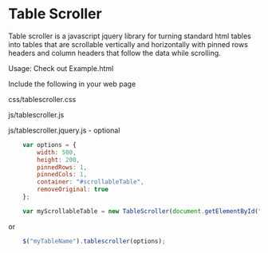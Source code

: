 # **Table Scroller**

Table scroller is a javascript jquery library for turning standard html tables into tables that are scrollable vertically
and horizontally with pinned rows headers and column headers that follow the data while scrolling.

Usage:
Check out Example.html

Include the following in your web page

css/tablescroller.css

js/tablescroller.js

js/tablescroller.jquery.js  - optional

```javascript
    var options = {
        width: 500,
        height: 200,
        pinnedRows: 1,
        pinnedCols: 1,
        container: "#scrollableTable",
        removeOriginal: true
    };

    var myScrollableTable = new TableScroller(document.getElementById("myTableName"), options);
```
or

```javascript
    $("myTableName").tablescroller(options);
```
